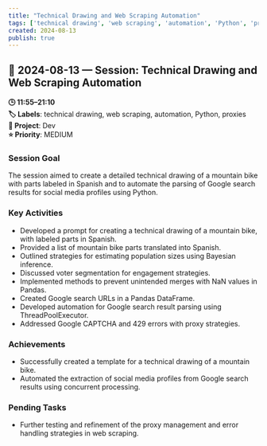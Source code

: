 ```yaml
---
title: "Technical Drawing and Web Scraping Automation"
tags: ['technical drawing', 'web scraping', 'automation', 'Python', 'proxies']
created: 2024-08-13
publish: true
---
```


## 📅 2024-08-13 — Session: Technical Drawing and Web Scraping Automation

**🕒 11:55–21:10**  
**🏷️ Labels**: technical drawing, web scraping, automation, Python, proxies  
**📂 Project**: Dev  
**⭐ Priority**: MEDIUM  


### Session Goal
The session aimed to create a detailed technical drawing of a mountain bike with parts labeled in Spanish and to automate the parsing of Google search results for social media profiles using Python.

### Key Activities
- Developed a prompt for creating a technical drawing of a mountain bike, with labeled parts in Spanish.
- Provided a list of mountain bike parts translated into Spanish.
- Outlined strategies for estimating population sizes using Bayesian inference.
- Discussed voter segmentation for engagement strategies.
- Implemented methods to prevent unintended merges with NaN values in Pandas.
- Created Google search URLs in a Pandas DataFrame.
- Developed automation for Google search result parsing using ThreadPoolExecutor.
- Addressed Google CAPTCHA and 429 errors with proxy strategies.

### Achievements
- Successfully created a template for a technical drawing of a mountain bike.
- Automated the extraction of social media profiles from Google search results using concurrent processing.

### Pending Tasks
- Further testing and refinement of the proxy management and error handling strategies in web scraping.
